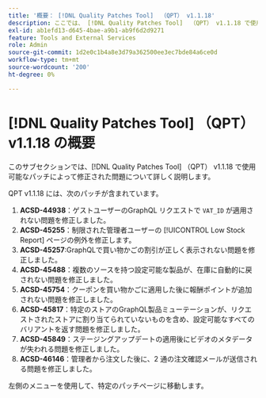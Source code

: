 ```yaml
---
title: '概要： [!DNL Quality Patches Tool]  （QPT） v1.1.18'
description: ここでは、 [!DNL Quality Patches Tool]  （QPT） v1.1.18 で使用可能なパッチによって修正された問題について詳しく説明します。
exl-id: ab1efd13-d645-4bae-a9b1-ab9f6d2d9271
feature: Tools and External Services
role: Admin
source-git-commit: 1d2e0c1b4a8e3d79a362500ee3ec7bde84a6ce0d
workflow-type: tm+mt
source-wordcount: '200'
ht-degree: 0%

---
```


# [!DNL Quality Patches Tool] （QPT） v1.1.18 の概要

このサブセクションでは、[!DNL Quality Patches Tool] （QPT） v1.1.18 で使用可能なパッチによって修正された問題について詳しく説明します。

QPT v1.1.18 には、次のパッチが含まれています。

1. **ACSD-44938**：ゲストユーザーのGraphQL リクエストで `VAT_ID` が適用されない問題を修正しました。
1. **ACSD-45255**：制限された管理者ユーザーの [!UICONTROL Low Stock Report] ページの例外を修正します。
1. **ACSD-45257**:GraphQLで買い物かごの割引が正しく表示されない問題を修正しました。
1. **ACSD-45488**：複数のソースを持つ設定可能な製品が、在庫に自動的に戻されない問題を修正しました。
1. **ACSD-45754**：クーポンを買い物かごに適用した後に報酬ポイントが追加されない問題を修正しました。
1. **ACSD-45817**：特定のストアのGraphQL製品ミューテーションが、リクエストされたストアに割り当てられていないものを含め、設定可能なすべてのバリアントを返す問題を修正しました。
1. **ACSD-45849**：ステージングアップデートの適用後にビデオのメタデータが失われる問題を修正しました。
1. **ACSD-46146**：管理者から注文した後に、2 通の注文確認メールが送信される問題を修正しました。

左側のメニューを使用して、特定のパッチページに移動します。
